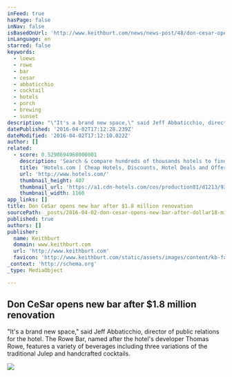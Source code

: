 ```yaml
---
inFeed: true
hasPage: false
inNav: false
isBasedOnUrl: 'http://www.keithburt.com/news/news-post/48/don-cesar-opens-new-bar-after-18-million-renovation/'
inLanguage: en
starred: false
keywords:
  - loews
  - rowe
  - bar
  - cesar
  - abbaticchio
  - cocktail
  - hotels
  - porch
  - brewing
  - sunset
description: "\"It's a brand new space,\" said Jeff Abbaticchio, director of public relations for the hotel. The Rowe Bar, named after the hotel's developer Thomas Rowe, features a variety of beverages including three variations of the traditional Julep and handcrafted cocktails."
datePublished: '2016-04-02T17:12:28.239Z'
dateModified: '2016-04-02T17:12:10.022Z'
author: []
related:
  - score: 0.5298694968000001
    description: 'Search & compare hundreds of thousands hotels to find the right room using real guest reviews. Earn free nights & get our Best Price Guarantee - booking has never been easier with Hotels.com!'
    title: 'Hotels.com | Cheap Hotels, Discounts, Hotel Deals and Offers'
    url: 'http://www.hotels.com/'
    thumbnail_height: 407
    thumbnail_url: 'https://a1.cdn-hotels.com/cos/production81/d1213/936aa120-c8db-11e5-a3c4-d89d672bd508.jpg'
    thumbnail_width: 1160
app_links: []
title: Don CeSar opens new bar after $1.8 million renovation
sourcePath: _posts/2016-04-02-don-cesar-opens-new-bar-after-dollar18-million-renovation.md
published: true
authors: []
publisher:
  name: Keithburt
  domain: www.keithburt.com
  url: 'http://www.keithburt.com'
  favicon: 'http://www.keithburt.com/static/assets/images/content/kb-favicon.png'
_context: 'http://schema.org'
_type: MediaObject

---
```

<article style=""><h1>Don CeSar opens new bar after $1.8 million renovation</h1><p>"It's a brand new space," said Jeff Abbaticchio, director of public relations for the hotel. The Rowe Bar, named after the hotel's developer Thomas Rowe, features a variety of beverages including three variations of the traditional Julep and handcrafted cocktails.</p><img src="http://keithburt.com/media/filer_public_thumbnails/filer_public/e0/d6/e0d679e9-0bf1-4ffd-9cab-4c9fd3e2014d/3.jpg__770x400_q85_crop_subsampling-2.jpg" /></article>